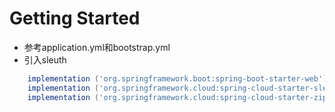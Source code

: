 # Getting Started
- 参考application.yml和bootstrap.yml
- 引入sleuth
```groovy
    implementation ('org.springframework.boot:spring-boot-starter-web')
    implementation ('org.springframework.cloud:spring-cloud-starter-sleuth')
    implementation ('org.springframework.cloud:spring-cloud-starter-zipkin')
```